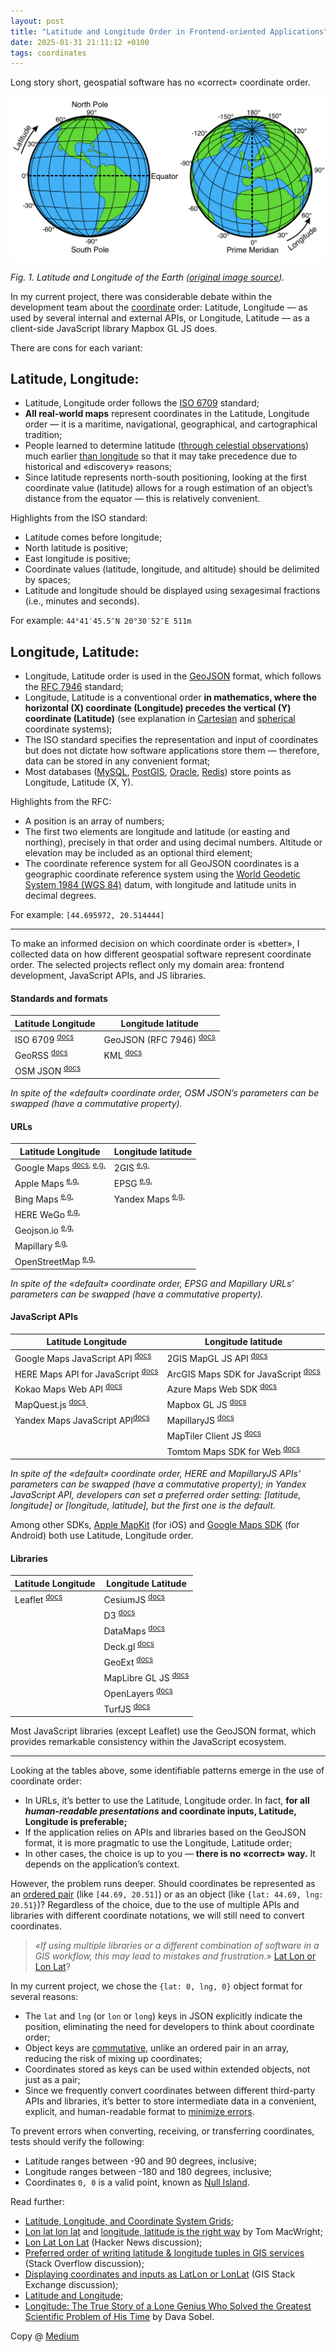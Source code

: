 ```yaml
---
layout: post
title: "Latitude and Longitude Order in Frontend-oriented Applications"
date: 2025-01-31 21:11:12 +0100
tags: coordinates
---
```


Long story short, geospatial software has no «correct» coordinate order.

![Latitude and Longitude of the Earth](/assets/2025-01-31/01-latitude-longitude.png)

_Fig. 1. Latitude and Longitude of the Earth ([original image source](https://commons.wikimedia.org/wiki/File:Latitude_and_Longitude_of_the_Earth.svg))._

In my current project, there was considerable debate within the development team about the [coordinate](https://en.wikipedia.org/wiki/Geographic_coordinate_system) order: Latitude, Longitude — as used by several internal and external APIs, or Longitude, Latitude — as a client-side JavaScript library Mapbox GL JS does.

There are cons for each variant:

## Latitude, Longitude:

- Latitude, Longitude order follows the [ISO 6709](https://en.wikipedia.org/wiki/ISO_6709) standard;
- **All real-world maps** represent coordinates in the Latitude, Longitude order — it is a maritime, navigational, geographical, and cartographical tradition;
- People learned to determine latitude ([through celestial observations](https://en.wikipedia.org/wiki/Celestial_navigation)) much earlier [than longitude](https://en.wikipedia.org/wiki/History_of_longitude) so that it may take precedence due to historical and «discovery» reasons;
- Since latitude represents north-south positioning, looking at the first coordinate value (latitude) allows for a rough estimation of an object’s distance from the equator — this is relatively convenient.

Highlights from the ISO standard:

- Latitude comes before longitude;
- North latitude is positive;
- East longitude is positive;
- Coordinate values (latitude, longitude, and altitude) should be delimited by spaces;
- Latitude and longitude should be displayed using sexagesimal fractions (i.e., minutes and seconds).

For example: `44°41′45.5″N 20°30′52″E 511m`

## Longitude, Latitude:

- Longitude, Latitude order is used in the [GeoJSON](https://geojson.org) format, which follows the [RFC 7946](https://datatracker.ietf.org/doc/html/rfc7946) standard;
- Longitude, Latitude is a conventional order **in mathematics, where the horizontal (X) coordinate (Longitude) precedes the vertical (Y) coordinate (Latitude)** (see explanation in [Cartesian](https://en.wikipedia.org/wiki/Cartesian_coordinate_system) and [spherical](https://en.wikipedia.org/wiki/Spherical_coordinate_system) coordinate systems);
- The ISO standard specifies the representation and input of coordinates but does not dictate how software applications store them — therefore, data can be stored in any convenient format;
- Most databases ([MySQL](https://dev.mysql.com/doc/refman/8.4/en/gis-point-property-functions.html), [PostGIS](https://postgis.net/documentation/tips/lon-lat-or-lat-lon/), [Oracle](https://docs.oracle.com/en/database/oracle/oracle-database/19/spatl/coordinate-systems-concepts.html#GUID-5CDBB4BD-2721-43A1-99DD-C195B909F85B), [Redis](https://redis.io/docs/latest/develop/interact/search-and-query/advanced-concepts/geo/)) store points as Longitude, Latitude (X, Y).

Highlights from the RFC:

- A position is an array of numbers;
- The first two elements are longitude and latitude (or easting and northing), precisely in that order and using decimal numbers. Altitude or elevation may be included as an optional third element;
- The coordinate reference system for all GeoJSON coordinates is a geographic coordinate reference system using the [World Geodetic System 1984 (WGS 84)](https://en.wikipedia.org/wiki/World_Geodetic_System#WGS_84) datum, with longitude and latitude units in decimal degrees.

For example: `[44.695972, 20.514444]`

---

To make an informed decision on which coordinate order is «better», I collected data on how different geospatial software represent coordinate order. The selected projects reflect only my domain area: frontend development, JavaScript APIs, and JS libraries.

#### Standards and formats

| Latitude Longitude                                                          | Longitude latitude                                                                                             |
| --------------------------------------------------------------------------- | -------------------------------------------------------------------------------------------------------------- |
| ISO 6709 <sup>[docs](https://en.wikipedia.org/wiki/ISO_6709)</sup>          | GeoJSON (RFC 7946) <sup>[docs](https://datatracker.ietf.org/doc/html/rfc7946#section-4)</sup>                  |
| GeoRSS <sup>[docs](https://www.ogc.org/publications/standard/georss/)</sup> | KML <sup>[docs](https://developers.google.com/kml/documentation/kmlreference#elements-specific-to-point)</sup> |
| OSM JSON <sup>[docs](https://wiki.openstreetmap.org/wiki/OSM_JSON)</sup>    |                                                                                                                |

_In spite of the «default» coordinate order, OSM JSON’s parameters can be swapped (have a commutative property)._

#### URLs

| Latitude Longitude                                                                                                                                                                      | Longitude latitude                                                                       |
| --------------------------------------------------------------------------------------------------------------------------------------------------------------------------------------- | ---------------------------------------------------------------------------------------- |
| Google Maps <sup>[docs](https://developers.google.com/maps/documentation/urls/get-started#constructing-valid-urls), [e.g.](https://www.google.com/maps/@44.8198261,20.436645,16z)</sup> | 2GIS <sup>[e.g.](https://2gis.ae/dubai/geo/13933647002594323/55.27434%2C25.197091)</sup> |
| Apple Maps <sup>[e.g.](https://beta.maps.apple.com/?ll=44.818161959837006%2C20.443788177820323&spn=0.040468247493485876%2C0.09146203301651212)</sup>                                    | EPSG <sup>[e.g.](https://epsg.io/map#srs=4326&x=20.442413&y=44.819579&z=17)</sup>        |
| Bing Maps <sup>[e.g.](https://www.bing.com/maps?cp=44.823653%7E20.450316&lvl=17.5)</sup>                                                                                                | Yandex Maps <sup>[e.g.](https://yandex.com/maps/?ll=20.453578%2C44.817094)</sup>         |
| HERE WeGo <sup>[e.g.](https://maps.here.com/?map=44.82377,20.45185)</sup>                                                                                                               |                                                                                          |
| Geojson.io <sup>[e.g.](https://geojson.io/#id=gist:anonymous/&map=15.87/44.823377/20.448848)</sup>                                                                                      |                                                                                          |
| Mapillary <sup>[e.g.](https://www.mapillary.com/app/?lat=44.827453778554&lng=20.452865989495308&z=14)</sup>                                                                             |                                                                                          |
| OpenStreetMap <sup>[e.g.](https://www.openstreetmap.org/#map=19/44.823027/20.447236)</sup>                                                                                              |                                                                                          |

_In spite of the «default» coordinate order, EPSG and Mapillary URLs’ parameters can be swapped (have a commutative property)._

#### JavaScript APIs

| Latitude Longitude                                                                                                                              | Longitude latitude                                                                                                                            |
| ----------------------------------------------------------------------------------------------------------------------------------------------- | --------------------------------------------------------------------------------------------------------------------------------------------- |
| Google Maps JavaScript API <sup>[docs](https://developers.google.com/maps/documentation/javascript/reference/coordinates)</sup>                 | 2GIS MapGL JS API <sup>[docs](https://docs.2gis.com/en/mapgl/reference/Map)</sup>                                                             |
| HERE Maps API for JavaScript <sup>[docs](https://www.here.com/docs/bundle/maps-api-for-javascript-api-reference/page/H.Map.html#.Options)</sup> | ArcGIS Maps SDK for JavaScript <sup>[docs](https://developers.arcgis.com/javascript/latest/maps-2d/#set-the-visible-portion-of-the-map)</sup> |
| Kokao Maps Web API <sup>[docs](https://apis.map.kakao.com/web/documentation/#LatLng)</sup>                                                      | Azure Maps Web SDK <sup>[docs](https://learn.microsoft.com/en-us/azure/azure-maps/how-to-use-map-control)</sup>                               |
| MapQuest.js <sup>[docs](https://developer.mapquest.com/documentation/sdks/mapquest-js/)</sup>.                                                  | Mapbox GL JS <sup>[docs](https://docs.mapbox.com/mapbox-gl-js/api/geography/#lnglat)</sup>                                                    |
| Yandex Maps JavaScript API<sup>[docs](https://yandex.com/dev/jsapi-v2-1/doc/en/v2-1/ref/reference/meta#coordinatesOrder)</sup>                  | MapillaryJS <sup>[docs](https://mapillary.github.io/mapillary-js/api/interfaces/api.LngLat/)</sup>                                            |
|                                                                                                                                                 | MapTiler Client JS <sup>[docs](https://docs.maptiler.com/client-js/coordinates/)</sup>                                                        |
|                                                                                                                                                 | Tomtom Maps SDK for Web <sup>[docs](https://developer.tomtom.com/maps-sdk-web-js/documentation#Maps.LngLat)</sup>                             |

_In spite of the «default» coordinate order, HERE and MapillaryJS APIs’ parameters can be swapped (have a commutative property); in Yandex JavaScript API, developers can set a preferred order setting: [latitude, longitude] or [longitude, latitude], but the first one is the default._

Among other SDKs, [Apple MapKit](https://developer.apple.com/documentation/mapkitjs/mapkit.coordinate/mapkit.coordinate) (for iOS) and [Google Maps SDK](https://developers.google.com/maps/documentation/android-sdk/coordinates) (for Android) both use Latitude, Longitude order.

#### Libraries

| Latitude Longitude                                                     | Longitude Latitude                                                                                    |
| ---------------------------------------------------------------------- | ----------------------------------------------------------------------------------------------------- |
| Leaflet <sup>[docs](https://leafletjs.com/reference.html#latlng)</sup> | CesiumJS <sup>[docs](https://cesium.com/learn/cesiumjs-learn/cesiumjs-quickstart/)</sup>              |
|                                                                        | D3 <sup>[docs](https://github.com/d3/d3-geo)</sup>                                                    |
|                                                                        | DataMaps <sup>[docs](https://github.com/markmarkoh/datamaps/blob/master/README.md)</sup>              |
|                                                                        | Deck.gl <sup>[docs](https://deck.gl/docs/developer-guide/coordinate-systems)</sup>                    |
|                                                                        | GeoExt <sup>[docs](https://geoext.github.io/geoext/)</sup>                                            |
|                                                                        | MapLibre GL JS <sup>[docs](https://maplibre.org/maplibre-gl-js/docs/API/classes/LngLat/)</sup>        |
|                                                                        | OpenLayers <sup>[docs](https://openlayers.org/en/latest/apidoc/module-ol_proj.html#.fromLonLat)</sup> |
|                                                                        | TurfJS <sup>[docs](https://turfjs.org/docs/getting-started)</sup>                                     |

Most JavaScript libraries (except Leaflet) use the GeoJSON format, which provides remarkable consistency within the JavaScript ecosystem.

---

Looking at the tables above, some identifiable patterns emerge in the use of coordinate order:

- In URLs, it’s better to use the Latitude, Longitude order. In fact, **for all _human-readable presentations_ and coordinate inputs, Latitude, Longitude is preferable;**
- If the application relies on APIs and libraries based on the GeoJSON format, it is more pragmatic to use the Longitude, Latitude order;
- In other cases, the choice is up to you — **there is no «correct» way.** It depends on the application’s context.

However, the problem runs deeper. Should coordinates be represented as an [ordered pair](https://en.wikipedia.org/wiki/Ordered_pair) (like `[44.69, 20.51]`) or as an object (like `{lat: 44.69, lng: 20.51}`)? Regardless of the choice, due to the use of multiple APIs and libraries with different coordinate notations, we will still need to convert coordinates.

> _«If using multiple libraries or a different combination of software in a GIS workflow, this may lead to mistakes and frustration.»_ [Lat Lon or Lon Lat](https://observablehq.com/@clhenrick/lat-lon-or-lon-lat)?

In my current project, we chose the `{lat: 0, lng, 0}` object format for several reasons:

- The `lat` and `lng` (or `lon` or `long`) keys in JSON explicitly indicate the position, eliminating the need for developers to think about coordinate order;
- Object keys are [commutative](https://en.wikipedia.org/wiki/Commutative_property), unlike an ordered pair in an array, reducing the risk of mixing up coordinates;
- Coordinates stored as keys can be used within extended objects, not just as a pair;
- Since we frequently convert coordinates between different third-party APIs and libraries, it’s better to store intermediate data in a convenient, explicit, and human-readable format to [minimize errors](https://adequatica.github.io/2022/09/26/field-notes-in-software-testing.html#on-coordinates).

To prevent errors when converting, receiving, or transferring coordinates, tests should verify the following:

- Latitude ranges between -90 and 90 degrees, inclusive;
- Longitude ranges between -180 and 180 degrees, inclusive;
- Coordinates `0, 0` is a valid point, known as [Null Island](https://en.wikipedia.org/wiki/Null_Island).

Read further:

- [Latitude, Longitude, and Coordinate System Grids](https://gisgeography.com/latitude-longitude-coordinates/);
- [Lon lat lon lat](https://macwright.com/lonlat/) and [longitude, latitude is the right way](https://macwright.com/2016/07/15/longitude-latitude-is-the-right-way) by Tom MacWright;
- [Lon Lat Lon Lat](https://news.ycombinator.com/item?id=30228981) (Hacker News discussion);
- [Preferred order of writing latitude & longitude tuples in GIS services](https://stackoverflow.com/questions/7309121/preferred-order-of-writing-latitude-longitude-tuples-in-gis-services) (Stack Overflow discussion);
- [Displaying coordinates and inputs as LatLon or LonLat](https://gis.stackexchange.com/questions/6037/displaying-coordinates-and-inputs-as-latlon-or-lonlat) (GIS Stack Exchange discussion);
- [Latitude and Longitude](https://www.open.edu/openlearn/history-the-arts/history/history-science-technology-and-medicine/history-science/latitude-and-longitude);
- [Longitude: The True Story of a Lone Genius Who Solved the Greatest Scientific Problem of His Time](https://www.amazon.com/Longitude-Genius-Greatest-Scientific-Problem/dp/080271529X) by Dava Sobel.

Copy @ [Medium](https://adequatica.medium.com/latitude-and-longitude-order-in-frontend-oriented-applications-0de61453ed4a)
